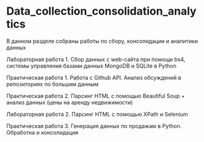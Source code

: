 # Data_collection_consolidation_analytics
В данном разделе собраны работы по сбору, консолидации и аналитики данных

Лабораторная работа 1. Сбор данных с web-сайта при помощи bs4, системы управления базами данных MongoDB и SQLite в Python

Практическая работа 1. Работа с Github API. Анализ обсуждений в репозиториях по большим данным

Практическая работа 2. Парсинг HTML с помощью Beautiful Soup + анализ данных (цены на аренду недвижимости)

Лабораторная работа 2. Парсинг HTML с помощью XPath и Selenium

Практическая работа 3. Генерация данных по продажам в Python. Обработка и консолидация
